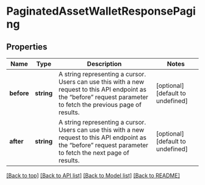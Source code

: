# PaginatedAssetWalletResponsePaging

## Properties

|Name | Type | Description | Notes|
|------------ | ------------- | ------------- | -------------|
|**before** | **string** | A string representing a cursor. Users can use this with a new request to this API endpoint as the “before” request parameter to fetch the previous page of results. | [optional] [default to undefined]|
|**after** | **string** | A string representing a cursor. Users can use this with a new request to this API endpoint as the “before” request parameter to fetch the next page of results. | [optional] [default to undefined]|




[[Back to top]](#) [[Back to API list]](../../README.md#documentation-for-api-endpoints) [[Back to Model list]](../../README.md#documentation-for-models) [[Back to README]](../../README.md)
